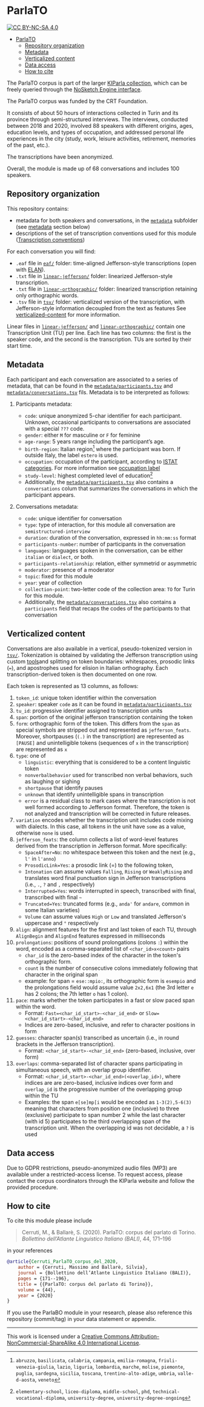 # ParlaTO
[![CC BY-NC-SA 4.0][cc-by-nc-sa-shield]][cc-by-nc-sa]

- [ParlaTO](#parlato)
	- [Repository organization](#repository-organization)
	- [Metadata](#metadata)
	- [Verticalized content](#verticalized-content)
	- [Data access](#data-access)
	- [How to cite](#how-to-cite)

The ParlaTO corpus is part of the larger [KIParla collection](https://www.kiparla.it),
which can be freely queried through the [NoSketch Engine interface](https://kiparla.it/search/).


The ParlaTO corpus was funded by the CRT Foundation.

It consists of about 50 hours of interactions collected in Turin and its province through semi-structured interviews. The interviews, conducted between 2018 and 2020, involved 88 speakers with different origins, ages, education levels, and types of occupation, and addressed personal life experiences in the city (study, work, leisure activities, retirement, memories of the past, etc.).

The transcriptions have been anonymized.

Overall, the module is made up of 68 conversations and includes 100 speakers.

## Repository organization

This repository contains:

* metadata for both speakers and conversations, in the [`metadata`](./metadata/) subfolder (see [metadata](#metadata) section below)
* descriptions of the set of transcription conventions used for this module ([Transcription conventions](./transcription-conventions.md))

For each conversation you will find:

* `.eaf` file in [`eaf/`](./eaf/) folder: time-aligned Jefferson-style transcriptions (open with [ELAN]()).
* `.txt` file in [`linear-jefferson/`](./linear-jefferson/) folder: linearized Jefferson-style transcription.
* `.txt` file in [`linear-orthographic/`](./linear-orthographic/) folder: linearized transcription retaining only orthographic words.
* `.tsv` file in [`tsv/`](./tsv/) folder: verticalized version of the transcription, with Jefferson-style information decoupled from the text as features See [verticalized-content](#verticalized-content) for more information.

Linear files in [`linear-jefferson/`](./linear-jefferson/) and [`linear-orthographic/`](./linear-orthographic/) contain one Transcription Unit (TU) per line. Each line has two columns: the first is the speaker code, and the second is the transcription. TUs are sorted by their start time.

## Metadata

Each participant and each conversation are associated to a series of metadata, that can be found in the
[`metadata/participants.tsv`](metadata/participants.tsv) and [`metadata/conversations.tsv`](metadata/conversations.tsv) fils.
Metadata is to be interpreted as follows:

1. Participants metadata:
	- `code`: unique anonymized 5-char identifier for each participant. Unknown, occasional participants
	 to conversations are associated with a special `???` code.
	- `gender`: either `M` for masculine or `F` for feminine
	- `age-range`: 5 years range including the participant’s age.
	- `birth-region`: Italian region[^1] where the participant was born. If outside Italy, the label `estero` is used.
	- `occupation`: occupation of the participant, according to [ISTAT categories](https://professioni.istat.it/). For more information see [occupation label](./occupation-levels.md)
	- `study-level`: highest completed level of education[^3]
	- Additionally, the [`metadata/participants.tsv`](metadata/participants.tsv) also contains a `conversations` colum that summarizes the conversations in which the participant appears.

2. Conversations metadata:
   - `code`: unique identifier for conversation
   - `type`: type of interaction, for this module all conversation are `semistructured-interview`
   - `duration`: duration of the conversation, expressed in `hh:mm:ss` format
   - `participants-number`: number of participants in the conversation
   - `languages`: languages spoken in the conversation, can be either `italian` or `dialect`, or both.
   - `participants-relationship`: relation, either symmetrid or asymmetric
   - `moderator`: presence of a moderator
   - `topic`: fixed for this module
   - `year`: year of collection
   - `collection-point`: two-letter code of the collection area: `TO` for Turin for this module.
   - Additionally, the [`metadata/conversations.tsv`](metadata/conversations.tsv) also contains a `participants` field that recaps the codes of the participants to that conversation

[^1]: `abruzzo`, `basilicata`, `calabria`, `campania`, `emilia-romagna`, `friuli-venezia-giulia`, `lazio`, `liguria`, `lombardia`, `marche`, `molise`, `piemonte`, `puglia`, `sardegna`, `sicilia`, `toscana`, `trentino-alto-adige`, `umbria`, `valle-d-aosta`, `veneto`
[^3]: `elementary-school`, `liceo-diploma`, `middle-school`, `phd`, `technical-vocational-diploma`, `university-degree`, `university-degree-ongoing`

## Verticalized content

Conversations are also available in a vertical, pseudo-tokenized version in [`tsv/`](./tsv/).
Tokenization is obtained by validating the Jefferson transcription using custom [tools](https://github.com/LaboratorioSperimentale/kiparla-tools)and splitting on token boundaries: whitespaces, prosodic links (`=`), and apostrophes used for elision in Italian orthography. Each transcription-derived token is then documented on one row.

Each token is represented as 13 columns, as follows:

1. `token_id`: unique token identifier within the conversation
2. `speaker`: speaker `code` as it can be found in [`metadata/participants.tsv`](metadata/participants.tsv)
3. `tu_id`: progressive identifier assigned to transcription units
4. `span`: portion of the original jefferson transcription containing the token
5. `form`: orthographic form of the token. This differs from the `span` as special symbols are stripped out and represented as `jefferson_feats`. Moreover, shortpauses (`(.)` in the transcription) are represented as `[PAUSE]` and unintelligible tokens (sequences of `x` in the transcription) are represented as `x`
6. `type`: one of
   - `linguistic`: everything that is considered to be a content linguistic token
   - `nonverbalbehavior` used for transcribed non verbal behaviors, such as laughing or sighing
   - `shortpause` that identify pauses
   - `unknown` that identify unintelligible spans in transcription
   - `error` is a residual class to mark cases where the transcription is not well formed according to Jefferson format. Therefore, the token is not analyzed and transcription will be corrected in future releases.
7. `variation` encodes whether the transcription unit includes code mixing with dialects. In this case, all tokens in the unit have `some` as a value, otherwise `none` is used.
8. `jefferson_feats`: the column collects a list of word-level features derived from the transcription in Jefferson format. More specifically:
   - `SpaceAfter=No`: no whitespace between this token and the next (e.g., `l'` in `l'anno`)
   - `ProsodicLink=Yes`: a prosodic link (=) to the following token,
   - `Intonation` can assume values `Falling`, `Rising` or `WeaklyRising` and translates word final punctuation sign in Jefferson transcriptions (i.e., `.`, `?` and `,` respectively)
   - `Interrupted=Yes`: words interrupted in speech, transcribed with final, transcribed with final `~`
   - `Truncated=Yes`: truncated forms (e.g., `anda'` for `andare`, common in some Italian varieties)
   - `Volume` can assume values `High` or `Low` and translated Jefferson's uppercase and `°` respectively
9. `align`: alignment features for the first and last token of each TU, through `AlignBegin` and `AlignEnd` features expressed in milliseconds
10. `prolongations`: positions of sound prolongations (colons `:`) within the word, encoded as a comma-separated list of `<char_id>x<count>` pairs
	- `char_id` is the zero-based index of the character in the token's orthographic form.
	- `count` is the number of consecutive colons immediately following that character in the original span
	- example: for span = `ese::mpio:`, its orthographic form is `esempio` and the prolongations field would assume value `2x2,6x1` (the 3rd letter `e` has 2 colons; the 7th letter `o` has 1 colon).
11. `pace`: marks whether the token participates in a fast or slow paced span within the word.
	- Format: `Fast=<char_id_start>-<char_id_end>` or `Slow=<char_id_start>-<char_id_end>`
	- Indices are zero-based, inclusive, and refer to character positions in form
12. `guesses`: character span(s) transcribed as uncertain (i.e., in round brackets in the Jefferson transcription).
	- Format: `<char_id_start>-<char_id_end>` (zero-based, inclusive, over form)
13. `overlaps`: comma-separated list of character spans participating in simultaneous speech, with an overlap group identifier.
	- Format: `<char_id_start>-<char_id_end>(<overlap_id>)`, where indices are are zero-based, inclusive indices over form and `overlap_id` is the progressive number of the overlapping group within the TU
	- Examples: the span `e[se]mp[i` would be encoded as `1-3(2),5-6(3)` meaning that characters from position one (inclusive) to three (exclusive) participate to span number 2 while the last character (with id 5) participates to the third overlapping span of the transcription unit. When the overlapping id was not decidable, a `?` is used

## Data access

Due to GDPR restrictions, pseudo-anonymized audio files (MP3) are available under a restricted-access license. To request access, please contact the corpus coordinators through the KIParla website and follow the provided procedure.

## How to cite

To cite this module please include

> Cerruti, M., & Ballarè, S. (2020). ParlaTO: corpus del parlato di Torino. _Bollettino dell’Atlante Linguistico Italiano (BALI)_, 44, 171–196

in your references

```bibtex
@article{Cerruti_ParlaTO_corpus_del_2020,
	author = {Cerruti, Massimo and Ballarè, Silvia},
	journal = {Bollettino dell’Atlante Linguistico Italiano (BALI)},
	pages = {171--196},
	title = {{ParlaTO: corpus del parlato di Torino}},
	volume = {44},
	year = {2020}
}
```

If you use the ParlaBO module in your research, please also reference this repository (commit/tag) in your data statement or appendix.

-----

This work is licensed under a
[Creative Commons Attribution-NonCommercial-ShareAlike 4.0 International License][cc-by-nc-sa].

<!-- [![CC BY-NC-SA 4.0][cc-by-nc-sa-image]][cc-by-nc-sa] -->

[cc-by-nc-sa]: http://creativecommons.org/licenses/by-nc-sa/4.0/
[cc-by-nc-sa-image]: https://licensebuttons.net/l/by-nc-sa/4.0/88x31.png
[cc-by-nc-sa-shield]: https://img.shields.io/badge/License-CC%20BY--NC--SA%204.0-lightgrey.svg